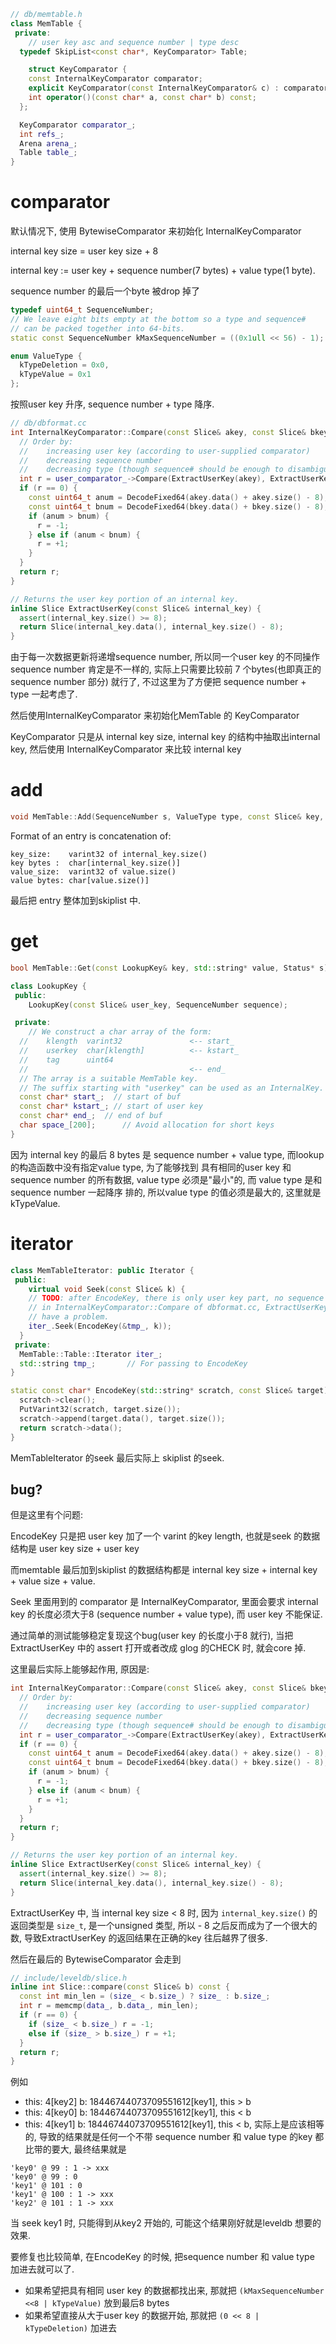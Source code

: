 ```cpp
// db/memtable.h
class MemTable {
 private:
	// user key asc and sequence number | type desc
  typedef SkipList<const char*, KeyComparator> Table;

	struct KeyComparator {
    const InternalKeyComparator comparator;
    explicit KeyComparator(const InternalKeyComparator& c) : comparator(c) { }
    int operator()(const char* a, const char* b) const;
  };

  KeyComparator comparator_;
  int refs_;
  Arena arena_;
  Table table_;
}
```

# comparator
默认情况下, 使用 BytewiseComparator 来初始化 InternalKeyComparator

internal key size = user key size + 8

internal key := user key + sequence number(7 bytes) + value type(1 byte).

sequence number 的最后一个byte 被drop 掉了

```cpp
typedef uint64_t SequenceNumber;
// We leave eight bits empty at the bottom so a type and sequence#
// can be packed together into 64-bits.
static const SequenceNumber kMaxSequenceNumber = ((0x1ull << 56) - 1);

enum ValueType {
  kTypeDeletion = 0x0,
  kTypeValue = 0x1
};
```

按照user key 升序, sequence number + type 降序.
```cpp
// db/dbformat.cc
int InternalKeyComparator::Compare(const Slice& akey, const Slice& bkey) const {
  // Order by:
  //    increasing user key (according to user-supplied comparator)
  //    decreasing sequence number
  //    decreasing type (though sequence# should be enough to disambiguate)
  int r = user_comparator_->Compare(ExtractUserKey(akey), ExtractUserKey(bkey));
  if (r == 0) {
    const uint64_t anum = DecodeFixed64(akey.data() + akey.size() - 8);
    const uint64_t bnum = DecodeFixed64(bkey.data() + bkey.size() - 8);
    if (anum > bnum) {
      r = -1;
    } else if (anum < bnum) {
      r = +1;
    }
  }
  return r;
}

// Returns the user key portion of an internal key.
inline Slice ExtractUserKey(const Slice& internal_key) {
  assert(internal_key.size() >= 8);
  return Slice(internal_key.data(), internal_key.size() - 8);
}
```

由于每一次数据更新将递增sequence number, 所以同一个user key 的不同操作sequence number 肯定是不一样的, 实际上只需要比较前
7 个bytes(也即真正的 sequence number 部分) 就行了, 不过这里为了方便把 sequence number + type 一起考虑了.

然后使用InternalKeyComparator 来初始化MemTable 的 KeyComparator

KeyComparator 只是从 internal key size, internal key 的结构中抽取出internal key, 然后使用 InternalKeyComparator 来比较
internal key

# add
```cpp
void MemTable::Add(SequenceNumber s, ValueType type, const Slice& key, const Slice& value);
```

Format of an entry is concatenation of:
```plain
key_size:    varint32 of internal_key.size()
key bytes :  char[internal_key.size()]
value_size:  varint32 of value.size()
value bytes: char[value.size()]
```
最后把 entry 整体加到skiplist 中.

# get
```cpp
bool MemTable::Get(const LookupKey& key, std::string* value, Status* s)

class LookupKey {
 public:
	LookupKey(const Slice& user_key, SequenceNumber sequence);

 private:
	// We construct a char array of the form:
  //    klength  varint32               <-- start_
  //    userkey  char[klength]          <-- kstart_
  //    tag      uint64
  //                                    <-- end_
  // The array is a suitable MemTable key.
  // The suffix starting with "userkey" can be used as an InternalKey.
  const char* start_;  // start of buf
  const char* kstart_; // start of user key
  const char* end_;  // end of buf
  char space_[200];      // Avoid allocation for short keys
}
```
因为 internal key 的最后 8 bytes 是 sequence number + value type, 而lookup 的构造函数中没有指定value type, 为了能够找到
具有相同的user key 和 sequence number 的所有数据, value type 必须是"最小"的, 而 value type 是和sequence number 一起降序
排的, 所以value type 的值必须是最大的, 这里就是 kTypeValue.

# iterator
```cpp
class MemTableIterator: public Iterator {
 public:
	virtual void Seek(const Slice& k) {
    // TODO: after EncodeKey, there is only user key part, no sequence number and type.
    // in InternalKeyComparator::Compare of dbformat.cc, ExtractUserKey could have a parameter whose size < 8, it will
    // have a problem.
    iter_.Seek(EncodeKey(&tmp_, k));
  }
 private:
  MemTable::Table::Iterator iter_;
  std::string tmp_;       // For passing to EncodeKey
}

static const char* EncodeKey(std::string* scratch, const Slice& target) {
  scratch->clear();
  PutVarint32(scratch, target.size());
  scratch->append(target.data(), target.size());
  return scratch->data();
}
```
MemTableIterator 的seek 最后实际上 skiplist 的seek.

## bug?
但是这里有个问题:

EncodeKey 只是把 user key 加了一个 varint 的key length, 也就是seek 的数据结构是 user key size + user key

而memtable 最后加到skiplist 的数据结构都是 internal key size + internal key + value size + value.

Seek 里面用到的 comparator 是 InternalKeyComparator, 里面会要求 internal key 的长度必须大于8 (sequence number + value
type), 而 user key 不能保证.

通过简单的测试能够稳定复现这个bug(user key 的长度小于8 就行), 当把 ExtractUserKey 中的 assert 打开或者改成 glog 的CHECK
时, 就会core 掉.

这里最后实际上能够起作用, 原因是:
```cpp
int InternalKeyComparator::Compare(const Slice& akey, const Slice& bkey) const {
  // Order by:
  //    increasing user key (according to user-supplied comparator)
  //    decreasing sequence number
  //    decreasing type (though sequence# should be enough to disambiguate)
  int r = user_comparator_->Compare(ExtractUserKey(akey), ExtractUserKey(bkey));
  if (r == 0) {
    const uint64_t anum = DecodeFixed64(akey.data() + akey.size() - 8);
    const uint64_t bnum = DecodeFixed64(bkey.data() + bkey.size() - 8);
    if (anum > bnum) {
      r = -1;
    } else if (anum < bnum) {
      r = +1;
    }
  }
  return r;
}

// Returns the user key portion of an internal key.
inline Slice ExtractUserKey(const Slice& internal_key) {
  assert(internal_key.size() >= 8);
  return Slice(internal_key.data(), internal_key.size() - 8);
}
```
ExtractUserKey 中, 当 internal key size < 8 时, 因为 `internal_key.size()` 的返回类型是 `size_t`, 是一个unsigned 类型,
所以 - 8 之后反而成为了一个很大的数, 导致ExtractUserKey 的返回结果在正确的key 往后越界了很多.

然后在最后的 BytewiseComparator 会走到
```cpp
// include/leveldb/slice.h
inline int Slice::compare(const Slice& b) const {
  const int min_len = (size_ < b.size_) ? size_ : b.size_;
  int r = memcmp(data_, b.data_, min_len);
  if (r == 0) {
    if (size_ < b.size_) r = -1;
    else if (size_ > b.size_) r = +1;
  }
  return r;
}
```

例如

- this: 4[key2]	b: 18446744073709551612[key1], this > b
- this: 4[key0]	b: 18446744073709551612[key1], this < b
- this: 4[key1]	b: 18446744073709551612[key1], this < b, 实际上是应该相等的, 导致的结果就是任何一个不带 sequence number
  和 value type 的key 都比带的要大, 最终结果就是

```
'key0' @ 99 : 1 -> xxx
'key0' @ 99 : 0
'key1' @ 101 : 0
'key1' @ 100 : 1 -> xxx
'key2' @ 101 : 1 -> xxx
```

当 seek key1 时, 只能得到从key2 开始的, 可能这个结果刚好就是leveldb 想要的效果.

要修复也比较简单, 在EncodeKey 的时候, 把sequence number 和 value type 加进去就可以了.

- 如果希望把具有相同 user key 的数据都找出来, 那就把 `(kMaxSequenceNumber <<8 | kTypeValue)` 放到最后8 bytes
- 如果希望直接从大于user key 的数据开始, 那就把 `(0 << 8 | kTypeDeletion)` 加进去


